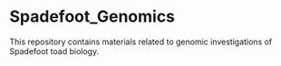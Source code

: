 # Spadefoot_Genomics
This repository contains materials related to genomic investigations of Spadefoot toad biology.
